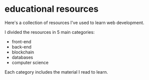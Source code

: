 # educational resources

Here's a collection of resources I've used to learn web development. 

I divided the resources in 5 main categories: 

- front-end
- back-end
- blockchain
- databases
- computer science

Each category includes the material I read to learn.
